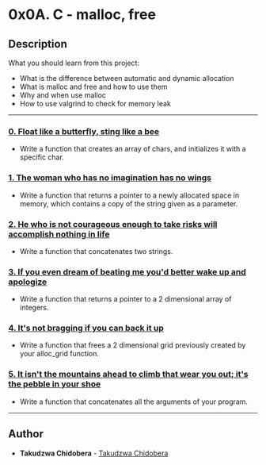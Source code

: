 # 0x0A. C - malloc, free

## Description
What you should learn from this project:

* What is the difference between automatic and dynamic allocation
* What is malloc and free and how to use them
* Why and when use malloc
* How to use valgrind to check for memory leak

---

### [0. Float like a butterfly, sting like a bee](./0-create_array.c)
* Write a function that creates an array of chars, and initializes it with a specific char.

### [1. The woman who has no imagination has no wings](./1-strdup.c)
* Write a function that returns a pointer to a newly allocated space in memory, which contains a copy of the string given as a parameter.

### [2. He who is not courageous enough to take risks will accomplish nothing in life](./2-str_concat.c)
* Write a function that concatenates two strings.

### [3. If you even dream of beating me you'd better wake up and apologize](./3-alloc_grid.c)
* Write a function that returns a pointer to a 2 dimensional array of integers.

### [4. It's not bragging if you can back it up](./4-free_grid.c)
* Write a function that frees a 2 dimensional grid previously created by your alloc_grid function.

### [5. It isn't the mountains ahead to climb that wear you out; it's the pebble in your shoe](./5-argstostr.c)
* Write a function that concatenates all the arguments of your program.

---

## Author
* **Takudzwa Chidobera** - [Takudzwa Chidobera](https://github.com/tchidobera94)
